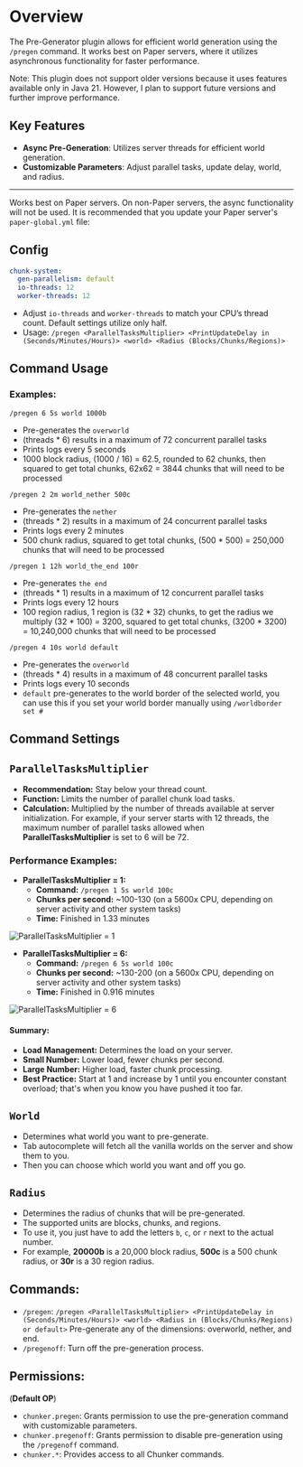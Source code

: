 # Overview
The Pre-Generator plugin allows for efficient world generation using the `/pregen` command. It works best on Paper servers, where it utilizes asynchronous functionality for faster performance.

Note: This plugin does not support older versions because it uses features available only in Java 21. However, I plan to support future versions and further improve performance.

## Key Features
 - **Async Pre-Generation**: Utilizes server threads for efficient world generation.
 - **Customizable Parameters**: Adjust parallel tasks, update delay, world, and radius.

---

Works best on Paper servers. On non-Paper servers, the async functionality will not be used. It is recommended that you update your Paper server's `paper-global.yml` file:

## Config
```yaml
chunk-system:
  gen-parallelism: default
  io-threads: 12
  worker-threads: 12
```
   - Adjust `io-threads` and `worker-threads` to match your CPU’s thread count. Default settings utilize only half.
   - Usage: `/pregen <ParallelTasksMultiplier> <PrintUpdateDelay in (Seconds/Minutes/Hours)> <world> <Radius (Blocks/Chunks/Regions)>`

## Command Usage
### Examples:
`/pregen 6 5s world 1000b`
- Pre-generates the `overworld`
- (threads * 6) results in a maximum of 72 concurrent parallel tasks
- Prints logs every 5 seconds
- 1000 block radius, (1000 / 16) = 62.5, rounded to 62 chunks, then squared to get total chunks, 62x62 = 3844 chunks that will need to be processed

`/pregen 2 2m world_nether 500c`
- Pre-generates the `nether`
- (threads * 2) results in a maximum of 24 concurrent parallel tasks
- Prints logs every 2 minutes
- 500 chunk radius, squared to get total chunks, (500 * 500) = 250,000 chunks that will need to be processed

`/pregen 1 12h world_the_end 100r`
- Pre-generates `the end`
- (threads * 1) results in a maximum of 12 concurrent parallel tasks
- Prints logs every 12 hours
- 100 region radius, 1 region is (32 * 32) chunks, to get the radius we multiply (32 * 100) = 3200, squared to get total chunks, (3200 * 3200) = 10,240,000 chunks that will need to be processed

`/pregen 4 10s world default`
- Pre-generates the `overworld`
- (threads * 4) results in a maximum of 48 concurrent parallel tasks
- Prints logs every 10 seconds
- `default` pre-generates to the world border of the selected world, you can use this if you set your world border manually using `/worldborder set #`

## Command Settings
## `ParallelTasksMultiplier`
- **Recommendation:** Stay below your thread count.
- **Function:** Limits the number of parallel chunk load tasks.
- **Calculation:** Multiplied by the number of threads available at server initialization. For example, if your server starts with 12 threads, the maximum number of parallel tasks allowed when **ParallelTasksMultiplier** is set to 6 will be 72.

### Performance Examples:
- **ParallelTasksMultiplier = 1:**
  - **Command:** `/pregen 1 5s world 100c`
  - **Chunks per second:** ~100-130 (on a 5600x CPU, depending on server activity and other system tasks)
  - **Time:** Finished in 1.33 minutes

![ParallelTasksMultiplier = 1](https://www.toolsnexus.com/mc/1.33min.png)

- **ParallelTasksMultiplier = 6:**
  - **Command:** `/pregen 6 5s world 100c`
  - **Chunks per second:** ~130-200 (on a 5600x CPU, depending on server activity and other system tasks)
  - **Time:** Finished in 0.916 minutes

![ParallelTasksMultiplier = 6](https://www.toolsnexus.com/mc/0.916min.png)

#### Summary:
- **Load Management:** Determines the load on your server.
- **Small Number:** Lower load, fewer chunks per second.
- **Large Number:** Higher load, faster chunk processing.
- **Best Practice:** Start at 1 and increase by 1 until you encounter constant overload; that's when you know you have pushed it too far.

## `World`
- Determines what world you want to pre-generate.
- Tab autocomplete will fetch all the vanilla worlds on the server and show them to you.
- Then you can choose which world you want and off you go.

## `Radius`
- Determines the radius of chunks that will be pre-generated.
- The supported units are blocks, chunks, and regions.
- To use it, you just have to add the letters `b`, `c`, or `r` next to the actual number.
- For example, **20000b** is a 20,000 block radius, **500c** is a 500 chunk radius, or **30r** is a 30 region radius.

## Commands:
- `/pregen`: `/pregen <ParallelTasksMultiplier> <PrintUpdateDelay in (Seconds/Minutes/Hours)> <world> <Radius in (Blocks/Chunks/Regions) or default>` Pre-generate any of the dimensions: overworld, nether, and end.
- `/pregenoff`: Turn off the pre-generation process.

## Permissions:
(**Default OP**)
- `chunker.pregen`: Grants permission to use the pre-generation command with customizable parameters.
- `chunker.pregenoff`: Grants permission to disable pre-generation using the `/pregenoff` command.
- `chunker.*`: Provides access to all Chunker commands.
